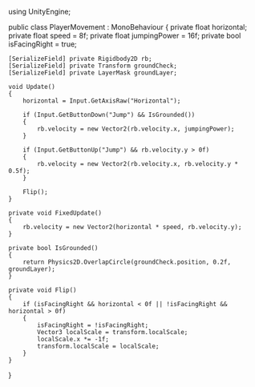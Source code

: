 
using UnityEngine;

public class PlayerMovement : MonoBehaviour
{
    private float horizontal;
    private float speed = 8f;
    private float jumpingPower = 16f;
    private bool isFacingRight = true;

    [SerializeField] private Rigidbody2D rb;
    [SerializeField] private Transform groundCheck;
    [SerializeField] private LayerMask groundLayer;

    void Update()
    {
        horizontal = Input.GetAxisRaw("Horizontal");

        if (Input.GetButtonDown("Jump") && IsGrounded())
        {
            rb.velocity = new Vector2(rb.velocity.x, jumpingPower);
        }

        if (Input.GetButtonUp("Jump") && rb.velocity.y > 0f)
        {
            rb.velocity = new Vector2(rb.velocity.x, rb.velocity.y * 0.5f);
        }

        Flip();
    }

    private void FixedUpdate()
    {
        rb.velocity = new Vector2(horizontal * speed, rb.velocity.y);
    }

    private bool IsGrounded()
    {
        return Physics2D.OverlapCircle(groundCheck.position, 0.2f, groundLayer);
    }

    private void Flip()
    {
        if (isFacingRight && horizontal < 0f || !isFacingRight && horizontal > 0f)
        {
            isFacingRight = !isFacingRight;
            Vector3 localScale = transform.localScale;
            localScale.x *= -1f;
            transform.localScale = localScale;
        }
    }
}
